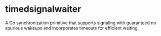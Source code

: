 # timedsignalwaiter
A Go synchronization primitive that supports signaling with guaranteed no spurious wakeups and incorporates timeouts for efficient waiting.
